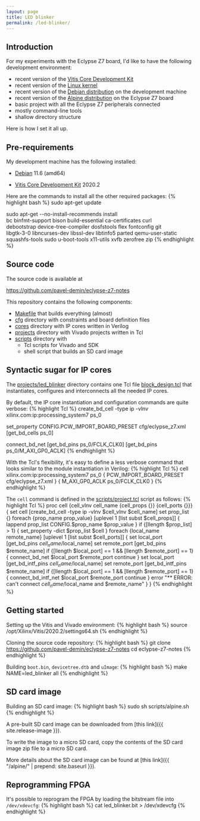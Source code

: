 ```yaml
---
layout: page
title: LED blinker
permalink: /led-blinker/
---
```


Introduction
-----

For my experiments with the Eclypse Z7 board, I'd like to have the following development environment:

 - recent version of the [Vitis Core Development Kit](https://www.xilinx.com/products/design-tools/vitis.html)
 - recent version of the [Linux kernel](https://www.kernel.org)
 - recent version of the [Debian distribution](https://www.debian.org/releases/bullseye) on the development machine
 - recent version of the [Alpine distribution](https://alpinelinux.org) on the Eclypse Z7 board
 - basic project with all the Eclypse Z7 peripherals connected
 - mostly command-line tools
 - shallow directory structure

Here is how I set it all up.

Pre-requirements
-----

My development machine has the following installed:

 - [Debian](https://www.debian.org/releases/bullseye) 11.6 (amd64)

 - [Vitis Core Development Kit](https://www.xilinx.com/products/design-tools/vitis.html) 2020.2

Here are the commands to install all the other required packages:
{% highlight bash %}
sudo apt-get update

sudo apt-get --no-install-recommends install \
  bc binfmt-support bison build-essential ca-certificates curl \
  debootstrap device-tree-compiler dosfstools flex fontconfig git \
  libgtk-3-0 libncurses-dev libssl-dev libtinfo5 parted qemu-user-static \
  squashfs-tools sudo u-boot-tools x11-utils xvfb zerofree zip
{% endhighlight %}

Source code
-----

The source code is available at

<https://github.com/pavel-demin/eclypse-z7-notes>

This repository contains the following components:

 - [Makefile](https://github.com/pavel-demin/eclypse-z7-notes/blob/master/Makefile) that builds everything (almost)
 - [cfg](https://github.com/pavel-demin/eclypse-z7-notes/tree/master/cfg) directory with constraints and board definition files
 - [cores](https://github.com/pavel-demin/eclypse-z7-notes/tree/master/cores) directory with IP cores written in Verilog
 - [projects](https://github.com/pavel-demin/eclypse-z7-notes/tree/master/projects) directory with Vivado projects written in Tcl
 - [scripts](https://github.com/pavel-demin/eclypse-z7-notes/tree/master/scripts) directory with
   - Tcl scripts for Vivado and SDK
   - shell script that builds an SD card image

Syntactic sugar for IP cores
-----

The [projects/led_blinker](https://github.com/pavel-demin/eclypse-z7-notes/tree/master/projects/led_blinker) directory contains one Tcl file [block_design.tcl](https://github.com/pavel-demin/eclypse-z7-notes/blob/master/projects/led_blinker/block_design.tcl) that instantiates, configures and interconnects all the needed IP cores.

By default, the IP core instantiation and configuration commands are quite verbose:
{% highlight Tcl %}
create_bd_cell -type ip -vlnv xilinx.com:ip:processing_system7 ps_0

set_property CONFIG.PCW_IMPORT_BOARD_PRESET cfg/eclypse_z7.xml [get_bd_cells ps_0]

connect_bd_net [get_bd_pins ps_0/FCLK_CLK0] [get_bd_pins ps_0/M_AXI_GP0_ACLK]
{% endhighlight %}

With the Tcl's flexibility, it's easy to define a less verbose command that looks similar to the module instantiation in Verilog:
{% highlight Tcl %}
cell xilinx.com:ip:processing_system7 ps_0 {
  PCW_IMPORT_BOARD_PRESET cfg/eclypse_z7.xml
} {
  M_AXI_GP0_ACLK ps_0/FCLK_CLK0
}
{% endhighlight %}

The `cell` command is defined in the [scripts/project.tcl](https://github.com/pavel-demin/eclypse-z7-notes/blob/master/scripts/project.tcl) script as follows:
{% highlight Tcl %}
proc cell {cell_vlnv cell_name {cell_props {}} {cell_ports {}}} {
  set cell [create_bd_cell -type ip -vlnv $cell_vlnv $cell_name]
  set prop_list {}
  foreach {prop_name prop_value} [uplevel 1 [list subst $cell_props]] {
    lappend prop_list CONFIG.$prop_name $prop_value
  }
  if {[llength $prop_list] > 1} {
    set_property -dict $prop_list $cell
  }
  foreach {local_name remote_name} [uplevel 1 [list subst $cell_ports]] {
    set local_port [get_bd_pins $cell_name/$local_name]
    set remote_port [get_bd_pins $remote_name]
    if {[llength $local_port] == 1 && [llength $remote_port] == 1} {
      connect_bd_net $local_port $remote_port
      continue
    }
    set local_port [get_bd_intf_pins $cell_name/$local_name]
    set remote_port [get_bd_intf_pins $remote_name]
    if {[llength $local_port] == 1 && [llength $remote_port] == 1} {
      connect_bd_intf_net $local_port $remote_port
      continue
    }
    error "** ERROR: can't connect $cell_name/$local_name and $remote_name"
  }
}
{% endhighlight %}

Getting started
-----

Setting up the Vitis and Vivado environment:
{% highlight bash %}
source /opt/Xilinx/Vitis/2020.2/settings64.sh
{% endhighlight %}

Cloning the source code repository:
{% highlight bash %}
git clone https://github.com/pavel-demin/eclypse-z7-notes
cd eclypse-z7-notes
{% endhighlight %}

Building `boot.bin`, `devicetree.dtb` and `uImage`:
{% highlight bash %}
make NAME=led_blinker all
{% endhighlight %}

SD card image
-----

Building an SD card image:
{% highlight bash %}
sudo sh scripts/alpine.sh
{% endhighlight %}

A pre-built SD card image can be downloaded from [this link]({{ site.release-image }}).

To write the image to a micro SD card, copy the contents of the SD card image zip file to a micro SD card.

More details about the SD card image can be found at [this link]({{ "/alpine/" | prepend: site.baseurl }}).

Reprogramming FPGA
-----

It's possible to reprogram the FPGA by loading the bitstream file into `/dev/xdevcfg`:
{% highlight bash %}
cat led_blinker.bit > /dev/xdevcfg
{% endhighlight %}
